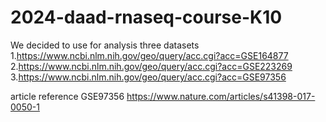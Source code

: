 # 2024-daad-rnaseq-course-K10
We decided to use for analysis three datasets
1.https://www.ncbi.nlm.nih.gov/geo/query/acc.cgi?acc=GSE164877
2.https://www.ncbi.nlm.nih.gov/geo/query/acc.cgi?acc=GSE223269
3.https://www.ncbi.nlm.nih.gov/geo/query/acc.cgi?acc=GSE97356

article reference GSE97356 https://www.nature.com/articles/s41398-017-0050-1
